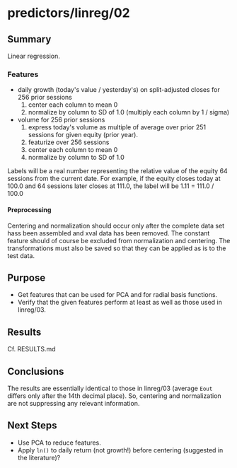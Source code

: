 predictors/linreg/02
===

Summary
--
Linear regression.

### Features

- daily growth (today's value / yesterday's) on split-adjusted closes for 256 prior sessions
    1. center each column to mean 0
    2. normalize by column to SD of 1.0 (multiply each column by 1 / sigma)
- volume for 256 prior sessions
    1. express today's volume as multiple of average over prior 251 sessions
    for given equity (prior year). 
    2. featurize over 256 sessions
    3. center each  column to mean 0
    4. normalize by column to SD of 1.0

Labels will be a real number representing the relative value of the equity
64 sessions from the current date. For example, if the equity closes
today at 100.0 and 64 sessions later closes at 111.0, the label will be
1\.11 = 111.0 / 100.0

#### Preprocessing

Centering and normalization should occur only after the complete data set
hass been assembled and xval data has
been removed. The constant feature should of course be excluded from normalization
and centering. The transformations must also be saved so that they
can be applied as is to the test data.

Purpose
---
- Get features that can be used for PCA and for radial basis functions.
- Verify that the given features perform at least as well as those used
in linreg/03.

Results
--
Cf. RESULTS.md

Conclusions
--
The results are essentially identical to those in linreg/03 (average `Eout`
differs only after the 14th decimal place). So, centering and normalization
are not suppressing any relevant information.

Next Steps
--
- Use PCA to reduce features.
- Apply `ln()` to daily return (not growth!) before centering (suggested in the literature)?
